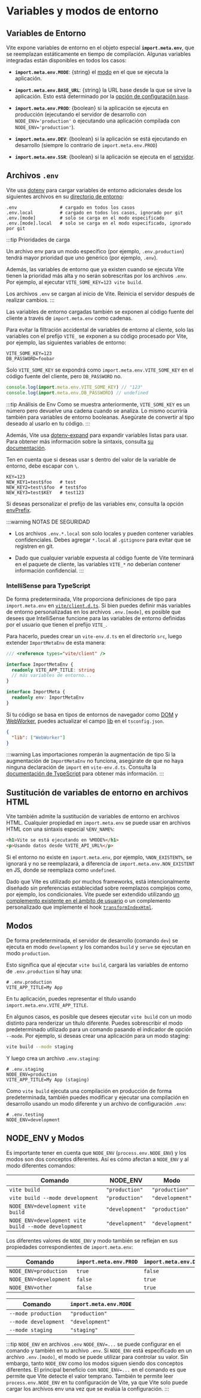 # Variables y modos de entorno

## Variables de Entorno

Vite expone variables de entorno en el objeto especial **`import.meta.env`**, que se reemplazan estáticamente en tiempo de compilación. Algunas variables integradas están disponibles en todos los casos:

- **`import.meta.env.MODE`**: {string} el [modo](#modos) en el que se ejecuta la aplicación.

- **`import.meta.env.BASE_URL`**: {string} la URL base desde la que se sirve la aplicación. Esto está determinado por la [opción de configuración `base`](/config/shared-options#base).

- **`import.meta.env.PROD`**: {boolean} si la aplicación se ejecuta en producción (ejecutando el servidor de desarrollo con `NODE_ENV='production'` o ejecutando una aplicación compilada con `NODE_ENV='production'`).

- **`import.meta.env.DEV`**: {boolean} si la aplicación se está ejecutando en desarrollo (siempre lo contrario de `import.meta.env.PROD`)

- **`import.meta.env.SSR`**: {boolean} si la aplicación se ejecuta en el [servidor](./ssr.md#conditional-logic).

## Archivos `.env`

Vite usa [dotenv](https://github.com/motdotla/dotenv) para cargar variables de entorno adicionales desde los siguientes archivos en su [directorio de entorno](/config/shared-options#envdir):

```
.env                # cargado en todos los casos
.env.local          # cargado en todos los casos, ignorado por git
.env.[mode]         # solo se carga en el modo especificado
.env.[mode].local   # solo se carga en el modo especificado, ignorado por git
```

:::tip Prioridades de carga

Un archivo env para un modo específico (por ejemplo, `.env.production`) tendrá mayor prioridad que uno genérico (por ejemplo, `.env`).

Además, las variables de entorno que ya existen cuando se ejecuta Vite tienen la prioridad más alta y no serán sobrescritas por los archivos `.env`. Por ejemplo, al ejecutar `VITE_SOME_KEY=123 vite build`.

Los archivos `.env` se cargan al inicio de Vite. Reinicia el servidor después de realizar cambios.
:::

Las variables de entorno cargadas también se exponen al código fuente del cliente a través de `import.meta.env` como cadenas.

Para evitar la filtración accidental de variables de entorno al cliente, solo las variables con el prefijo `VITE_` se exponen a su código procesado por Vite, por ejemplo, las siguientes variables de entorno:

```
VITE_SOME_KEY=123
DB_PASSWORD=foobar
```

Solo `VITE_SOME_KEY` se expondrá como `import.meta.env.VITE_SOME_KEY` en el código fuente del cliente, pero `DB_PASSWORD` no.

```js
console.log(import.meta.env.VITE_SOME_KEY) // "123"
console.log(import.meta.env.DB_PASSWORD) // undefined
```

:::tip Análisis de Env
Como se muestra anteriormente, `VITE_SOME_KEY` es un número pero devuelve una cadena cuando se analiza. Lo mismo ocurriría también para variables de entorno booleanas. Asegúrate de convertir al tipo deseado al usarlo en tu código.
:::

Además, Vite usa [dotenv-expand](https://github.com/motdotla/dotenv-expand) para expandir variables listas para usar. Para obtener más información sobre la sintaxis, consulta [su documentación](https://github.com/motdotla/dotenv-expand#what-rules-does-the-expansion-engine-follow).

Ten en cuenta que si deseas usar `$` dentro del valor de la variable de entorno, debe escapar con `\`.

```
KEY=123
NEW_KEY1=test$foo   # test
NEW_KEY2=test\$foo  # test$foo
NEW_KEY3=test$KEY   # test123
```

Si deseas personalizar el prefijo de las variables env, consulta la opción [envPrefix](/config/shared-options#envprefix).

:::warning NOTAS DE SEGURIDAD

- Los archivos `.env.*.local` son solo locales y pueden contener variables confidenciales. Debes agregar `*.local` al `.gitignore` para evitar que se registren en git.

- Dado que cualquier variable expuesta al código fuente de Vite terminará en el paquete de cliente, las variables `VITE_*` _no_ deberían contener información confidencial.
  :::

### IntelliSense para TypeScript

De forma predeterminada, Vite proporciona definiciones de tipo para `import.meta.env` en [`vite/client.d.ts`](https://github.com/vitejs/vite/blob/main/packages/vite/client.d.ts). Si bien puedes definir más variables de entorno personalizadas en los archivos `.env.[mode]`, es posible que desees que IntelliSense funcione para las variables de entorno definidas por el usuario que tienen el prefijo `VITE_`.

Para hacerlo, puedes crear un `vite-env.d.ts` en el directorio `src`, luego extender `ImportMetaEnv` de esta manera:

```typescript
/// <reference types="vite/client" />

interface ImportMetaEnv {
  readonly VITE_APP_TITLE: string
  // más variables de entorno...
}

interface ImportMeta {
  readonly env: ImportMetaEnv
}
```

Si tu código se basa en tipos de entornos de navegador como [DOM](https://github.com/microsoft/TypeScript/blob/main/src/lib/dom.generated.d.ts) y [WebWorker](https://github.com/microsoft/TypeScript/blob/main/src/lib/webworker.generated.d.ts), puedes actualizar el campo
[lib](https://www.typescriptlang.org/tsconfig#lib) en el `tsconfig.json`.

```json
{
  "lib": ["WebWorker"]
}
```

:::warning Las importaciones romperán la augmentación de tipo
Si la augmentación de `ImportMetaEnv` no funciona, asegúrate de que no haya ninguna declaración de `import` en `vite-env.d.ts`. Consulta la [documentación de TypeScript](https://www.typescriptlang.org/docs/handbook/2/modules.html#how-javascript-modules-are-defined) para obtener más información.
:::

## Sustitución de variables de entorno en archivos HTML

Vite también admite la sustitución de variables de entorno en archivos HTML. Cualquier propiedad en `import.meta.env` se puede usar en archivos HTML con una sintaxis especial `%ENV_NAME%`:

```html
<h1>Vite se está ejecutando en %MODE%</h1>
<p>Usando datos desde %VITE_API_URL%</p>
```

Si el entorno no existe en `import.meta.env`, por ejemplo, `%NON_EXISTENT%`, se ignorará y no se reemplazará, a diferencia de `import.meta.env.NON_EXISTENT` en JS, donde se reemplaza como `undefined`.

Dado que Vite es utilizado por muchos frameworks, está intencionalmente diseñado sin preferencias establecidad sobre reemplazos complejos como, por ejemplo, los condicionales. Vite puede ser extendido utilizando [un complemento existente en el ámbito de usuario](https://github.com/vitejs/awesome-vite#transformers) o un complemento personalizado que implemente el hook [`transformIndexHtml`](./api-plugin#transformindexhtml).

## Modos

De forma predeterminada, el servidor de desarrollo (comando `dev`) se ejecuta en modo `development` y los comandos `build` y `serve` se ejecutan en modo `production`.

Esto significa que al ejecutar `vite build`, cargará las variables de entorno de `.env.production` si hay una:

```
# .env.production
VITE_APP_TITLE=My App
```

En tu aplicación, puedes representar el título usando `import.meta.env.VITE_APP_TITLE`.

En algunos casos, es posible que desees ejecutar `vite build` con un modo distinto para renderizar un título diferente. Puedes sobrescribir el modo predeterminado utilizado para un comando pasando el indicador de opción `--mode`. Por ejemplo, si deseas crear una aplicación para un modo staging:

```bash
vite build --mode staging
```

Y luego crea un archivo `.env.staging`:

```
# .env.staging
NODE_ENV=production
VITE_APP_TITLE=My App (staging)
```

Como `vite build` ejecuta una compilación en producción de forma predeterminada, también puedes modificar y ejecutar una compilación en desarrollo usando un modo diferente y un archivo de configuración `.env`:

```
# .env.testing
NODE_ENV=development
```

## NODE_ENV y Modos

Es importante tener en cuenta que `NODE_ENV` (`process.env.NODE_ENV`) y los modos son dos conceptos diferentes. Así es cómo afectan a `NODE_ENV` y al modo diferentes comandos:

| Comando                                              | NODE_ENV        | Modo            |
| ---------------------------------------------------- | --------------- | --------------- |
| `vite build`                                         | `"production"`  | `"production"`  |
| `vite build --mode development`                      | `"production"`  | `"development"` |
| `NODE_ENV=development vite build`                    | `"development"` | `"production"`  |
| `NODE_ENV=development vite build --mode development` | `"development"` | `"development"` |

Los diferentes valores de `NODE_ENV` y modo también se reflejan en sus propiedades correspondientes de `import.meta.env`:

| Comando                | `import.meta.env.PROD` | `import.meta.env.DEV` |
| ---------------------- | ---------------------- | --------------------- |
| `NODE_ENV=production`  | `true`                 | `false`               |
| `NODE_ENV=development` | `false`                | `true`                |
| `NODE_ENV=other`       | `false`                | `true`                |

| Comando              | `import.meta.env.MODE` |
| -------------------- | ---------------------- |
| `--mode production`  | `"production"`         |
| `--mode development` | `"development"`        |
| `--mode staging`     | `"staging"`            |

:::tip `NODE_ENV` en archivos `.env`
`NODE_ENV=...` se puede configurar en el comando y también en tu archivo `.env`. Si `NODE_ENV` está especificado en un archivo `.env.[modo]`, el modo se puede utilizar para controlar su valor. Sin embargo, tanto `NODE_ENV` como los modos siguen siendo dos conceptos diferentes.
El principal beneficio con `NODE_ENV=...` en el comando es que permite que Vite detecte el valor temprano. También te permite leer `process.env.NODE_ENV` en tu configuración de Vite, ya que Vite solo puede cargar los archivos env una vez que se evalúa la configuración.
:::
